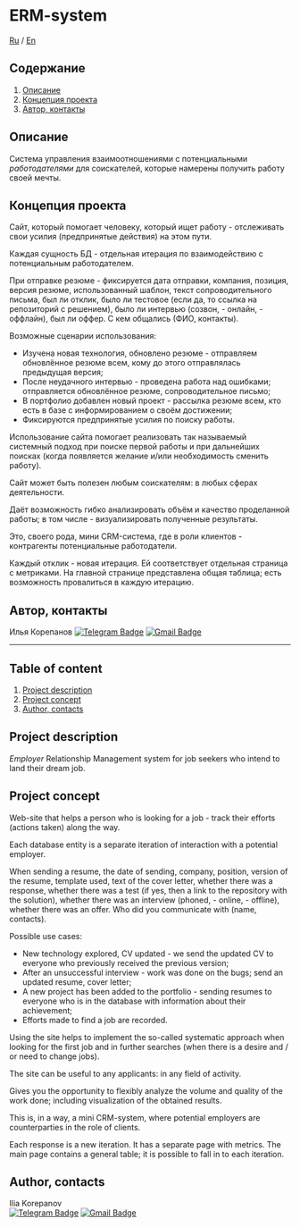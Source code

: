 # ERM-system

[Ru](#содержание) / [En](#table-of-content)

## Содержание
1. [Описание](#описание)
2. [Концепция проекта](#концепция-проекта)
3. [Автор, контакты](#автор-контакты)

## Описание
Система управления взаимоотношениями с потенциальными *работодателями* для соискателей, которые намерены получить работу своей мечты.

## Концепция проекта  
Сайт, который помогает человеку, который ищет работу - отслеживать свои усилия (предпринятые действия) на этом пути.

Каждая сущность БД - отдельная итерация по взаимодействию с потенциальным работодателем.

При отправке резюме - фиксируется дата отправки, компания, позиция, версия резюме, использованный шаблон, текст сопроводительного письма, был ли отклик, было ли тестовое (если да, то ссылка на репозиторий с решением), было ли интервью (созвон, - онлайн, - оффлайн), был ли оффер. С кем общались (ФИО, контакты).

Возможные сценарии использования:
- Изучена новая технология, обновлено резюме - отправляем обновлённое резюме всем, кому до этого отправлялась предыдущая версия; 
- После неудачного интервью - проведена работа над ошибками; отправляется обновлённое резюме, сопроводительное письмо;
- В портфолио добавлен новый проект - рассылка резюме всем, кто есть в базе с информированием о своём достижении;
- Фиксируются предпринятые усилия по поиску работы.

Использование сайта помогает реализовать так называемый системный подход при поиске первой работы и при дальнейших поисках (когда появляется желание и/или необходимость сменить работу).

Сайт может быть полезен любым соискателям: в любых сферах деятельности.

Даёт возможность гибко анализировать объём и качество проделанной работы; в том числе - визуализировать полученные результаты.

Это, своего рода, мини CRM-система, где в роли клиентов - контрагенты потенциальные работодатели.

Каждый отклик - новая итерация. Ей соответствует отдельная страница с метриками. На главной странице представлена общая таблица; есть возможность провалиться в каждую итерацию.

## Автор, контакты
Илья Корепанов
[![Telegram Badge](https://img.shields.io/badge/Telegram-blue?style=social&logo=Telegram)](https://t.me/number_one_lobster) [![Gmail Badge](https://img.shields.io/badge/Gmail-red?style=social&logo=Gmail)](mailto:ikorepanov.study@gmail.com)        



--------------------

## Table of content
1. [Project description](#project-description)
2. [Project concept](#project-concept)
3. [Author, contacts](#author-contacts)

## Project description
*Employer* Relationship Management system for job seekers who intend to land their dream job.

## Project concept
Web-site that helps a person who is looking for a job - track their efforts (actions taken) along the way.

Each database entity is a separate iteration of interaction with a potential employer.

When sending a resume, the date of sending, company, position, version of the resume, template used, text of the cover letter, whether there was a response, whether there was a test (if yes, then a link to the repository with the solution), whether there was an interview (phoned, - online, - offline), whether there was an offer. Who did you communicate with (name, contacts).

Possible use cases: 
- New technology explored, CV updated - we send the updated CV to everyone who previously received the previous version; 
- After an unsuccessful interview - work was done on the bugs; send an updated resume, cover letter; 
- A new project has been added to the portfolio - sending resumes to everyone who is in the database with information about their achievement; 
- Efforts made to find a job are recorded.

Using the site helps to implement the so-called systematic approach when looking for the first job and in further searches (when there is a desire and / or need to change jobs).

The site can be useful to any applicants: in any field of activity.

Gives you the opportunity to flexibly analyze the volume and quality of the work done; including visualization of the obtained results.

This is, in a way, a mini CRM-system, where potential employers are counterparties in the role of clients.

Each response is a new iteration. It has a separate page with metrics. The main page contains a general table; it is possible to fall in to each iteration.

## Author, contacts
Ilia Korepanov  
[![Telegram Badge](https://img.shields.io/badge/Telegram-blue?style=social&logo=Telegram)](https://t.me/number_one_lobster) [![Gmail Badge](https://img.shields.io/badge/Gmail-red?style=social&logo=Gmail)](mailto:ikorepanov.study@gmail.com)
